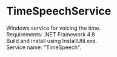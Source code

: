 # TimeSpeechService
Windows service for voicing the time. <br/>
Requirements: .NET Framework 4.8 <br/>
Build and install using InstallUtil.exe. <br/>
Service name: "TimeSpeech".
